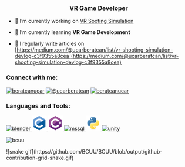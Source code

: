 <h3 align="center">VR Game Developer </h3>

- 🔭 I’m currently working on [VR Sooting Simulation](https://github.com/BCUU/VR_simulation)

- 🌱 I’m currently learning **VR Game Development**

- 📝 I regularly write articles on [https://medium.com/@ucarberatcan/list/vr-shooting-simulation-devlog-c3f9355a8cea](https://medium.com/@ucarberatcan/list/vr-shooting-simulation-devlog-c3f9355a8cea)

<h3 align="left">Connect with me:</h3>
<p align="left">
<a href="https://linkedin.com/in/beratcanuçar" target="blank"><img align="center" src="https://raw.githubusercontent.com/rahuldkjain/github-profile-readme-generator/master/src/images/icons/Social/linked-in-alt.svg" alt="beratcanuçar" height="30" width="40" /></a>
<a href="https://medium.com/@ucarberatcan" target="blank"><img align="center" src="https://raw.githubusercontent.com/rahuldkjain/github-profile-readme-generator/master/src/images/icons/Social/medium.svg" alt="@ucarberatcan" height="30" width="40" /></a>
<a href="https://www.youtube.com/c/beratcanucar" target="blank"><img align="center" src="https://raw.githubusercontent.com/rahuldkjain/github-profile-readme-generator/master/src/images/icons/Social/youtube.svg" alt="beratcanucar" height="30" width="40" /></a>
</p>

<h3 align="left">Languages and Tools:</h3>
<p align="left"> <a href="https://www.blender.org/" target="_blank" rel="noreferrer"> <img src="https://download.blender.org/branding/community/blender_community_badge_white.svg" alt="blender" width="40" height="40"/> </a> <a href="https://www.cprogramming.com/" target="_blank" rel="noreferrer"> <img src="https://raw.githubusercontent.com/devicons/devicon/master/icons/c/c-original.svg" alt="c" width="40" height="40"/> </a> <a href="https://www.w3schools.com/cs/" target="_blank" rel="noreferrer"> <img src="https://raw.githubusercontent.com/devicons/devicon/master/icons/csharp/csharp-original.svg" alt="csharp" width="40" height="40"/> </a> <a href="https://www.microsoft.com/en-us/sql-server" target="_blank" rel="noreferrer"> <img src="https://www.svgrepo.com/show/303229/microsoft-sql-server-logo.svg" alt="mssql" width="40" height="40"/> </a> <a href="https://www.python.org" target="_blank" rel="noreferrer"> <img src="https://raw.githubusercontent.com/devicons/devicon/master/icons/python/python-original.svg" alt="python" width="40" height="40"/> </a> <a href="https://unity.com/" target="_blank" rel="noreferrer"> <img src="https://www.vectorlogo.zone/logos/unity3d/unity3d-icon.svg" alt="unity" width="40" height="40"/> </a> </p>

<p><img align="center" src="https://github-readme-stats.vercel.app/api/top-langs?username=bcuu&show_icons=true&locale=en&layout=compact" alt="bcuu" /></p>
![snake gif](https://github.com/BCUU/BCUU/blob/output/github-contribution-grid-snake.gif)
